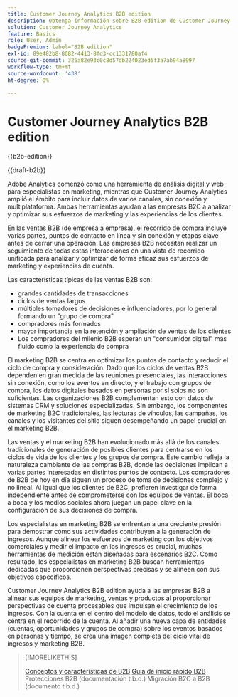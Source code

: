 ```yaml
---
title: Customer Journey Analytics B2B edition
description: Obtenga información sobre B2B edition de Customer Journey Analytics.
solution: Customer Journey Analytics
feature: Basics
role: User, Admin
badgePremium: label="B2B edition"
exl-id: 89e482b8-8082-4413-8fd3-cc1331780af4
source-git-commit: 326a82e93c0c8d57db224023ed5f3a7ab94a8997
workflow-type: tm+mt
source-wordcount: '438'
ht-degree: 0%

---
```



# Customer Journey Analytics B2B edition

{{b2b-edition}}

{{draft-b2b}}

Adobe Analytics comenzó como una herramienta de análisis digital y web para especialistas en marketing, mientras que Customer Journey Analytics amplió el ámbito para incluir datos de varios canales, sin conexión y multiplataforma.  Ambas herramientas ayudan a las empresas B2C a analizar y optimizar sus esfuerzos de marketing y las experiencias de los clientes.

En las ventas B2B (de empresa a empresa), el recorrido de compra incluye varias partes, puntos de contacto en línea y sin conexión y etapas clave antes de cerrar una operación. Las empresas B2B necesitan realizar un seguimiento de todas estas interacciones en una vista de recorrido unificada para analizar y optimizar de forma eficaz sus esfuerzos de marketing y experiencias de cuenta.

Las características típicas de las ventas B2B son:

* grandes cantidades de transacciones
* ciclos de ventas largos
* múltiples tomadores de decisiones e influenciadores, por lo general formando un &quot;grupo de compra&quot;
* compradores más formados
* mayor importancia en la retención y ampliación de ventas de los clientes
* Los compradores del milenio B2B esperan un &quot;consumidor digital&quot; más fluido como la experiencia de compra

El marketing B2B se centra en optimizar los puntos de contacto y reducir el ciclo de compra y consideración. Dado que los ciclos de ventas B2B dependen en gran medida de las reuniones presenciales, las interacciones sin conexión, como los eventos en directo, y el trabajo con grupos de compra, los datos digitales basados en personas por sí solos no son suficientes. Las organizaciones B2B complementan esto con datos de sistemas CRM y soluciones especializadas. Sin embargo, los componentes de marketing B2C tradicionales, las lecturas de vínculos, las campañas, los canales y los visitantes del sitio siguen desempeñando un papel crucial en el marketing B2B.

Las ventas y el marketing B2B han evolucionado más allá de los canales tradicionales de generación de posibles clientes para centrarse en los ciclos de vida de los clientes y los grupos de compra. Este cambio refleja la naturaleza cambiante de las compras B2B, donde las decisiones implican a varias partes interesadas en distintos puntos de contacto. Los compradores de B2B de hoy en día siguen un proceso de toma de decisiones complejo y no lineal. Al igual que los clientes de B2C, prefieren investigar de forma independiente antes de comprometerse con los equipos de ventas. El boca a boca y los medios sociales ahora juegan un papel clave en la configuración de sus decisiones de compra.

Los especialistas en marketing B2B se enfrentan a una creciente presión para demostrar cómo sus actividades contribuyen a la generación de ingresos.  Aunque alinear los esfuerzos de marketing con los objetivos comerciales y medir el impacto en los ingresos es crucial, muchas herramientas de medición están diseñadas para escenarios B2C. Como resultado, los especialistas en marketing B2B buscan herramientas dedicadas que proporcionen perspectivas precisas y se alineen con sus objetivos específicos.

Customer Journey Analytics B2B edition ayuda a las empresas B2B a alinear sus equipos de marketing, ventas y productos al proporcionar perspectivas de cuenta procesables que impulsan el crecimiento de los ingresos. Con la cuenta en el centro del modelo de datos, todo el análisis se centra en el recorrido de la cuenta. Al añadir una nueva capa de entidades (cuentas, oportunidades y grupos de compra) sobre los eventos basados en personas y tiempo, se crea una imagen completa del ciclo vital de ingresos y marketing B2B.


>[!MORELIKETHIS]
>
>[Conceptos y características de B2B](cja-b2b-concepts-features.md)
>[Guía de inicio rápido B2B](cja-b2b-quick-start-guide.md)
>Protecciones B2B (documentación t.b.d.)
>Migración B2C a B2B (documento t.b.d.)
>
